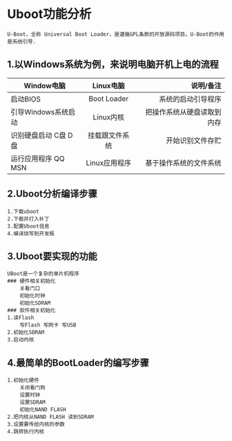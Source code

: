 # Uboot功能分析
    U-Boot，全称 Universal Boot Loader，是遵循GPL条款的开放源码项目。U-Boot的作用是系统引导.
## 1.以Windows系统为例，来说明电脑开机上电的流程
Window电脑|Linux电脑|说明/备注
---|:--:|---:
启动BIOS|Boot Loader|系统的启动引导程序
引导Windows系统启动|Linux内核|把操作系统从硬盘读取到内存
识别硬盘启动 C盘 D盘|挂载跟文件系统|开始识别文件存贮
运行应用程序 QQ MSN|Linux应用程序|基于操作系统的文件系统



## 2.Uboot分析编译步骤
    1.下载uboot
    2.下载并打入补丁
    3.配置Uboot信息
    4.编译烧写到开发板


## 3.Uboot要实现的功能
    UBoot是一个复杂的单片机程序
    ### 硬件相关初始化
        关看门口
        初始化时钟
        初始化SDRAM
    ### 软件相关初始化
    1.读Flash
        写Flash 写网卡 写USB
    2.初始化SDRAM
    3.启动内核


## 4.最简单的BootLoader的编写步骤
    1.初始化硬件
        关闭看门狗
        设置时钟
        设置SDRAM
        初始化NAND FLASH
    2.把内核从NAND FLASH 读到SDRAM
    3.设置要传给内核的参数
    4.跳转执行内核
